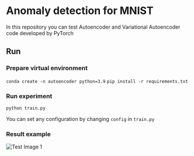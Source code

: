 # Anomaly detection for MNIST

In this repository you can test Autoencoder and Variational Autoencoder code developed by PyTorch
## Run
### Prepare virtual environment
```conda create -n autoencoder python=3.9```
```pip install -r requirements.txt```
### Run experiment
```python train.py```

You can set any configuration by changing ```config``` in ```train.py```

### Result example

![Test Image 1](save/result_vae_1_8.png)